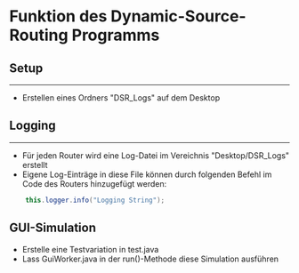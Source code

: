 # Funktion des Dynamic-Source-Routing Programms

## Setup

---

- Erstellen eines Ordners "DSR_Logs" auf dem Desktop

## Logging

---

- Für jeden Router wird eine Log-Datei im Vereichnis "Desktop/DSR_Logs" erstellt
- Eigene Log-Einträge in diese File können durch folgenden Befehl im Code des Routers hinzugefügt werden:

```java
    this.logger.info("Logging String");
```

## GUI-Simulation

- Erstelle eine Testvariation in test.java
- Lass GuiWorker.java in der run()-Methode diese Simulation ausführen
